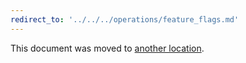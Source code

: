 ```yaml
---
redirect_to: '../../../operations/feature_flags.md'
---
```


This document was moved to [another location](../../../operations/feature_flags.md).
